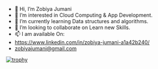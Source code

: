 - 👋 Hi, I’m Zobiya Jumani
- 👀 I’m interested in Cloud Computing & App Development.
- 🌱 I’m currently learning Data structures and algorithms.
- 💞️ I’m looking to collaborate on Learn new Skills.
- 📫  I am available On: 
- https://www.linkedin.com/in/zobiya-jumani-a1a42b240/
- zobiyajumani@gmail.com

[![trophy](https://github-profile-trophy.vercel.app/?username=Zobiya-Jumani21)](https://github.com/ryo-ma/github-profile-trophy)
